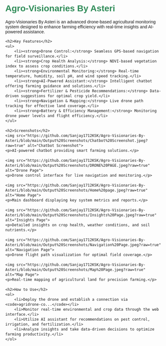 <!DOCTYPE html>
<html lang="en">
<head>
    <meta charset="UTF-8">
    <meta name="viewport" content="width=device-width, initial-scale=1.0">
    <title>Agro-Visionaries By Asteri</title>
    <style>
        body { font-family: Arial, sans-serif; margin: 20px; }
        h1, h2 { color: #2E8B57; }
        img { max-width: 100%; height: auto; margin: 10px 0; }
    </style>
</head>
<body>
    <h1>Agro-Visionaries By Asteri</h1>
    <p>Agro-Visionaries By Asteri is an advanced drone-based agricultural monitoring system designed to enhance farming efficiency with real-time insights and AI-powered assistance.</p>

    <h2>Key Features</h2>
    <ul>
        <li><strong>Drone Control:</strong> Seamless GPS-based navigation for field surveillance.</li>
        <li><strong>Crop Health Analysis:</strong> NDVI-based vegetation index to assess crop conditions.</li>
        <li><strong>Environmental Monitoring:</strong> Real-time temperature, humidity, soil pH, and wind speed tracking.</li>
        <li><strong>AI-Powered Assistant:</strong> Intelligent chatbot offering farming guidance and solutions.</li>
        <li><strong>Fertilizer & Pesticide Recommendations:</strong> Data-driven suggestions for optimal crop yield.</li>
        <li><strong>Navigation & Mapping:</strong> Live drone path tracking for effective land coverage.</li>
        <li><strong>Battery & Efficiency Management:</strong> Monitoring drone power levels and flight efficiency.</li>
    </ul>

    <h2>Screenshots</h2>
    <img src="https://github.com/Sanjay1712KSK/Agro-Visionaries-By-Asteri/blob/main/Output%20Screenshots/Chatbot%20Screenshot.jpeg?raw=true" alt="Chatbot Screenshot">
    <p>AI-powered chatbot providing smart farming solutions.</p>
    
    <img src="https://github.com/Sanjay1712KSK/Agro-Visionaries-By-Asteri/blob/main/Output%20Screenshots/DRONE%20PAGE.jpeg?raw=true" alt="Drone Page">
    <p>Drone control interface for live navigation and monitoring.</p>
    
    <img src="https://github.com/Sanjay1712KSK/Agro-Visionaries-By-Asteri/blob/main/Output%20Screenshots/Home%20page.jpeg?raw=true" alt="Home Page">
    <p>Main dashboard displaying key system metrics and reports.</p>
    
    <img src="https://github.com/Sanjay1712KSK/Agro-Visionaries-By-Asteri/blob/main/Output%20Screenshots/Insights%20Page.jpeg?raw=true" alt="Insights Page">
    <p>Detailed insights on crop health, weather conditions, and soil nutrients.</p>
    
    <img src="https://github.com/Sanjay1712KSK/Agro-Visionaries-By-Asteri/blob/main/Output%20Screenshots/Navigation%20Page.jpeg?raw=true" alt="Navigation Page">
    <p>Drone flight path visualization for optimal field coverage.</p>
    
    <img src="https://github.com/Sanjay1712KSK/Agro-Visionaries-By-Asteri/blob/main/Output%20Screenshots/Map%20Page.jpeg?raw=true" alt="Map Page">
    <p>Real-time mapping of agricultural land for precision farming.</p>

    <h2>How to Use</h2>
    <ol>
        <li>Deploy the drone and establish a connection via <code>agridrone-co...</code></li>
        <li>Monitor real-time environmental and crop data through the web interface.</li>
        <li>Utilize AI assistant for recommendations on pest control, irrigation, and fertilization.</li>
        <li>Analyze insights and take data-driven decisions to optimize farming productivity.</li>
    </ol>
</body>
</html>
